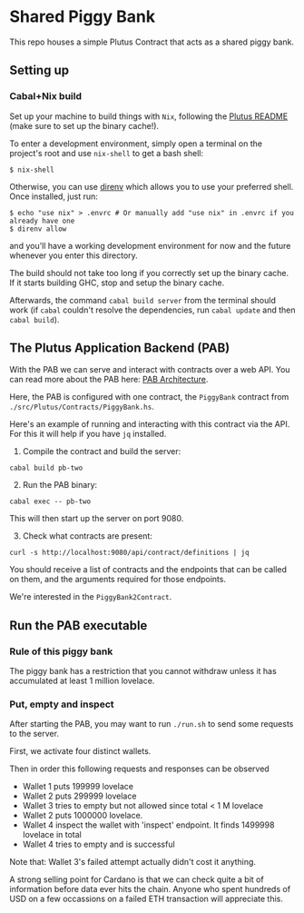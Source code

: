 # Shared Piggy Bank

This repo houses a simple Plutus Contract that acts as a shared piggy bank.

## Setting up

### Cabal+Nix build

Set up your machine to build things with `Nix`, following the [Plutus README](https://github.com/input-output-hk/plutus/blob/master/README.adoc) (make sure to set up the binary cache!).

To enter a development environment, simply open a terminal on the project's root and use `nix-shell` to get a bash shell:

```
$ nix-shell
```

Otherwise, you can use [direnv](https://github.com/direnv/direnv) which allows you to use your preferred shell. Once installed, just run:

```
$ echo "use nix" > .envrc # Or manually add "use nix" in .envrc if you already have one
$ direnv allow
```

and you'll have a working development environment for now and the future whenever you enter this directory.

The build should not take too long if you correctly set up the binary cache. If it starts building GHC, stop and setup the binary cache.

Afterwards, the command `cabal build server` from the terminal should work (if `cabal` couldn't resolve the dependencies, run `cabal update` and then `cabal build`).

## The Plutus Application Backend (PAB)

With the PAB we can serve and interact with contracts over a web API.
You can read more about the PAB here: [PAB Architecture](https://github.com/input-output-hk/plutus/blob/master/plutus-pab/ARCHITECTURE.adoc).

Here, the PAB is configured with one contract, the `PiggyBank` contract from `./src/Plutus/Contracts/PiggyBank.hs`.

Here's an example of running and interacting with this contract via the API. For this it will help if you have `jq` installed.

1. Compile the contract and build the server:

```
cabal build pb-two
```

2. Run the PAB binary:

```
cabal exec -- pb-two
````

This will then start up the server on port 9080.

3. Check what contracts are present:

```
curl -s http://localhost:9080/api/contract/definitions | jq
```

You should receive a list of contracts and the endpoints that can be called on them, and the arguments
required for those endpoints.

We're interested in the `PiggyBank2Contract`.

## Run the PAB executable
### Rule of this piggy bank 
The piggy bank has a restriction that you cannot withdraw unless it has accumulated at least 1 million lovelace.

### Put, empty and inspect

After starting the PAB, you may want to run `./run.sh` to send some requests to the server.

First, we activate four distinct wallets.

Then in order this following requests and responses can be observed

- Wallet 1 puts 199999 lovelace
- Wallet 2 puts 299999 lovelace
- Wallet 3 tries to empty but not allowed since total < 1 M lovelace
- Wallet 2 puts 1000000 lovelace.
- Wallet 4 inspect the wallet with 'inspect' endpoint. It finds 1499998 lovelace in total
- Wallet 4 tries to empty and is successful


Note that:
Wallet 3's failed attempt actually didn't cost it anything.

A strong selling point for Cardano is that we can check quite a bit of information before data ever hits the chain.
Anyone who spent hundreds of USD on a few occassions on a failed ETH transaction will appreciate this.
